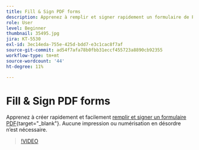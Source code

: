 ```yaml
---
title: Fill & Sign PDF forms
description: Apprenez à remplir et signer rapidement un formulaire de PDF
role: User
level: Beginner
thumbnail: 35495.jpg
jira: KT-5530
exl-id: 3ec14eda-755e-425d-bdd7-e3c1cac8f7af
source-git-commit: ad54f7afa78b0fbb31eccf455723a8890cb92355
workflow-type: tm+mt
source-wordcount: '44'
ht-degree: 11%

---
```


# Fill &amp; Sign PDF forms

Apprenez à créer rapidement et facilement [remplir et signer un formulaire PDF](https://www.adobe.com/fr/acrobat/online/sign-pdf.html){target="_blank"}. Aucune impression ou numérisation en désordre n’est nécessaire.

>[!VIDEO](https://video.tv.adobe.com/v/35495?quality=12&learn=on&hidetitle=true)
